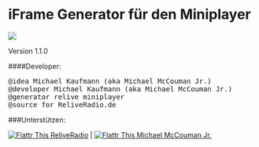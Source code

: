 iFrame Generator für den Miniplayer
================================

<img src="https://raw.github.com/ReliveRadio/reliveradio-generator_miniplayer/master/screenshot.png">

Version 1.1.0

####Developer:
<pre>
@idea Michael Kaufmann (aka Michael McCouman Jr.)
@developer Michael Kaufmann (aka Michael McCouman Jr.)
@generator relive miniplayer
@source for ReliveRadio.de
</pre>

###Unterstützen:

<a href="http://flattr.com/thing/973782/ReliveRadio-de-Podcasts-rund-um-die-Uhr">
<img src="https://raw.github.com/ReliveRadio/reliveradio-ressources/master/flattr/rr-flattr-buttons.jpg" 
alt="Flattr This" title="Flattr This" style="max-width:100%;"> ReliveRadio</a>  | 
<a href="https://flattr.com/profile/mccouman">
<img src="https://raw.github.com/ReliveRadio/reliveradio-ressources/master/flattr/rr-flattr-buttons.jpg" 
alt="Flattr This" title="Flattr This" style="max-width:100%;"> Michael McCouman Jr.</a> 

